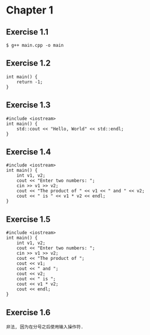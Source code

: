Chapter 1
=========

## Exercise 1.1

	$ g++ main.cpp -o main

## Exercise 1.2

	int main() {
		return -1;
	}

## Exercise 1.3

	#include <iostream>
	int main() {
		std::cout << "Hello, World" << std::endl;
	}

## Exercise 1.4

	#include <iostream>
	int main() {
		int v1, v2;
		cout << "Enter two numbers: ";
		cin >> v1 >> v2;
		cout << "The product of " << v1 << " and " << v2;
		cout << " is " << v1 * v2 << endl;
	}

## Exercise 1.5

	#include <iostream>
	int main() {
		int v1, v2;
		cout << "Enter two numbers: ";
		cin >> v1 >> v2;
		cout << "The product of ";
		cout << v1;
		cout << " and ";
		cout << v2;
		cout << " is ";
		cout << v1 * v2;
		cout << endl;
	}

## Exercise 1.6

	非法, 因为在分号之后使用输入操作符.

